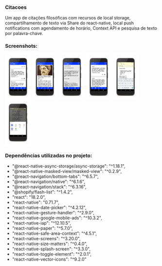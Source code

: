 ### Citacoes

Um app de citações filosóficas com recursos de local storage, compartilhamento de texto via Share do react-native, local push notifications com agendamento de horário, Context API e pesquisa de texto por palavra-chave.

### Screenshots:

<div style='display: inline_block'>
    <img style='height:150px' align='center' alt='image' src='https://github.com/bgomes107/Citacoes/blob/main/screenshots/Screenshot_1681249517_framed.png'/> 
    <img style='height:150px' align='center' alt='image' src='https://github.com/bgomes107/Citacoes/blob/main/screenshots/Screenshot_1681249537_framed.png'/>
    <img style='height:150px' align='center' alt='image' src='https://github.com/bgomes107/Citacoes/blob/main/screenshots/Screenshot_1681249547_framed.png'/>
    <img style='height:150px' align='center' alt='image' src='https://github.com/bgomes107/Citacoes/blob/main/screenshots/Screenshot_1681249558_framed.png'/>
    <img style='height:150px' align='center' alt='image' src='https://github.com/bgomes107/O-Literato/blob/master/screenshots/Screenshot_1683237595_framed.png'/>
    <img style='height:150px' align='center' alt='image' src='https://github.com/bgomes107/O-Literato/blob/master/screenshots/Screenshot_1683241190_framed.png'/>
</div>

### Dependências utilizadas no projeto:

<ul>
     <li>"@react-native-async-storage/async-storage": "^1.18.1",</li>
     <li>"@react-native-masked-view/masked-view": "^0.2.9",</li>
     <li>"@react-navigation/bottom-tabs": "^6.5.7",</li>
     <li>"@react-navigation/native": "^6.1.6",</li>
     <li>"@react-navigation/stack": "^6.3.16",</li>
     <li>"@shopify/flash-list": "^1.4.2",</li>
     <li>"react": "18.2.0",</li>
     <li>"react-native": "0.71.7",</li>
     <li>"react-native-date-picker": "^4.2.12",</li>
     <li>"react-native-gesture-handler": "^2.9.0",</li>
     <li>"react-native-google-mobile-ads": "^10.3.2",</li>
     <li>"react-native-iap": "^12.10.5",</li>
     <li>"react-native-paper": "^5.7.0",</li>
     <li>"react-native-safe-area-context": "^4.5.1",</li>
     <li>"react-native-screens": "^3.20.0",</li>
     <li>"react-native-size-matters": "^0.4.0",</li>
     <li>"react-native-splash-screen": "^3.3.0",</li>
     <li>"react-native-toggle-element": "^2.0.1",</li>
     <li>"react-native-vector-icons": "^9.2.0"</li>
</ul> 


